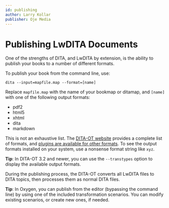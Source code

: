 ```yaml
---
id: publishing
author: Larry Kollar
publisher: Oje Media
---
```


# Publishing LwDITA Documents

One of the strengths of DITA, and LwDITA by extension,
is the ability to publish your books to a number of different formats.

To publish your book from the command line, use:

    dita --input=mapfile.map --format=[name]

Replace `mapfile.map` with the name of your bookmap or ditamap,
and `[name]` with one of the following output formats:

* pdf2
* html5
* xhtml
* dita
* markdown

This is not an exhaustive list.
The [DITA-OT website](http://www.dita-ot.org/3.3/topics/output-formats.html)
provides a complete list of formats,
and [plugins are available for other formats](https://github.com/dita-community/dita-community-ot-plugins).
To see the output formats installed on your system,
use a nonsense format string like `xyz`.

**Tip**: In DITA-OT 3.2 and newer, you can use the `--transtypes` option
to display the available output formats.

During the publishing process, the DITA-OT converts all LwDITA files
to DITA topics, then processes them as normal DITA files.

**Tip**: In Oxygen, you can publish from the editor (bypassing the command line)
by using one of the included transformation scenarios.
You can modify existing scenarios, or create new ones, if needed.
